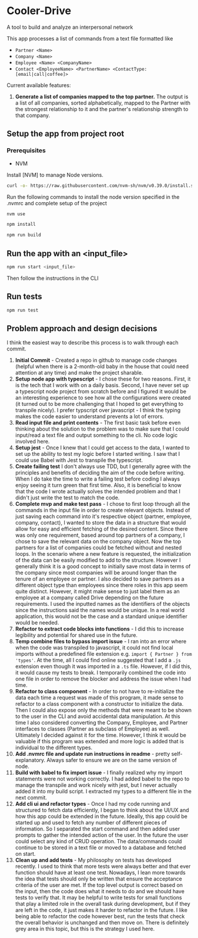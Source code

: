 # Cooler-Drive

A tool to build and analyze an interpersonal network

This app processes a list of commands from a text file formatted like 
- `Partner <Name>`
- `Company <Name>`
- `Employee <Name> <CompanyName>`
- `Contact <EmployeeName> <PartnerName> <ContactType: [email|call|coffee]>`

Current available features:
1. **Generate a list of companies mapped to the top partner.** The output is a list of all companies, sorted alphabetically, mapped to the Partner with the strongest
relationship to it and the partner's relationship strength to that company.

## Setup the app from project root

### Prerequisites
- NVM

Install [NVM] to manage Node versions.
```bash
curl -o- https://raw.githubusercontent.com/nvm-sh/nvm/v0.39.0/install.sh | bash
```
Run the following commands to install the node version specified in the .nvmrc and complete setup of the project

```bash
nvm use

npm install

npm run build
```

## Run the app with an <input_file> 

```bash
npm run start <input_file>
```
Then follow the instructions in the CLI

## Run tests

```bash
npm run test
```

## Problem approach and design decisions

I think the easiest way to describe this process is to walk through each commit.
1. **Initial Commit** - Created a repo in github to manage code changes (helpful when there is a 2-month-old baby in the house that could need attention at any time) and make the project sharable.
2. **Setup node app with typescript** - I chose these for two reasons. First, it is the tech that I work with on a daily basis. Second, I have never set up a typescript node project from scratch before and I figured it would be an interesting experience to see how all the configurations were created (it turned out to be more challenging that I hoped to get everything to transpile nicely). I prefer typscript over javascript - I think the typing makes the code easier to understand prevents a lot of errors.
3. **Read input file and print contents** - The first basic task before even thinking about the solution to the problem was to make sure that I could input/read a text file and output something to the cli. No code logic involved here. 
4. **Setup jest** - Once I knew that I could get access to the data, I wanted to set up the ability to test my logic before I started writing. I saw that I could use Babel with Jest to transpile the typescript. 
5. **Create failing test** I don't always use TDD, but I generally agree with the principles and benefits of deciding the aim of the code before writing. When I do take the time to write a failing test before coding I always enjoy seeing it turn green that first time. Also, it is beneficial to know that the code I wrote actually solves the intended problem and that I didn't just write the test to match the code.
6. **Complete mvp and make test pass** - I chose to first loop through all the commands in the input file in order to create relevant objects. Instead of just saving each command into it's respective object (partner, employee, company, contact), I wanted to store the data in a structure that would allow for easy and efficient fetching of the desired content. Since there was only one requirement, based around top partners of a company, I chose to save the relevant data on the company object. Now the top partners for a list of companies could be fetched without and nested loops. In the scenario where a new feature is requested, the initialization of the data can be easily modified to add to the structure. However I generally think it is a good concept to initially save most data in terms of the company since most companies will be around longer than the tenure of an employee or partner. I also decided to save partners as a different object type than employees since there roles in this app seem quite distinct. However, it might make sense to just label them as an employee at a company called Drive depending on the future requirements. I used the inputted names as the identifiers of the objects since the instructions said the names would be unique. In a real world application, this would not be the case and a standard unique identifier would be needed. 
7. **Refactor to extract code blocks into functions** - I did this to increase legibility and potential for shared use in the future. 
8. **Temp combine files to bypass import issue** - I ran into an error where when the code was transpiled to javascript, it could not find local imports without a predefined file extension e.g. `import { Partner } from 'types'`. At the time, all I could find online suggested that I add a `.js` extension even though it was imported in a `.ts` file. However, if I did this, it would cause my tests to break. I temporarily combined the code into one file in order to remove the blocker and address the issue when I had time. 
9. **Refactor to class component** - In order to not have to re-initialize the data each time a request was made of this program, it made sense to refactor to a class component with a constructor to initialize the data. Then I could also expose only the methods that were meant to be shown to the user in the CLI and avoid accidental data manipulation. At this time I also considered converting the Company, Employee, and Partner interfaces to classes (Partner as subclass of Employee) as well. Ultimately I decided against it for the time. However, I think it would be valuable if this program was extended and more logic is added that is individual to the different types. 
10. **Add .nvmrc file and update run instructions in readme** - pretty self-explanatory. Always safer to ensure we are on the same version of node. 
11. **Build with babel to fix import issue** - I finally realized why my import statements were not working correctly. I had added babel to the repo to manage the transpile and work nicely with jest, but I never actually added it into my build script. I extracted my types to a different file in the next commit. 
12. **Add cli ui and refactor types** - Once I had my code running and structured to fetch data efficiently, I began to think about the UI/UX and how this app could be extended in the future. Ideally, this app could be started up and used to fetch any number of different pieces of information. So I separated the start command and then added user prompts to gather the intended action of the user. In the future the user could select any kind of CRUD operation. The data/commands could continue to be stored in a text file or moved to a database and fetched on start.
13. **Clean up and add tests** - My philosophy on tests has developed recently. I used to think that more tests were always better and that ever function should have at least one test. Nowadays, I lean more towards the idea that tests should only be written that ensure the acceptance criteria of the user are met. If the top level output is correct based on the input, then the code does what it needs to do and we should have tests to verify that. It may be helpful to write tests for small functions that play a limited role in the overall task during development, but if they are left in the code, it just makes it harder to refactor in the future. I like being able to refactor the code however best, run the tests that check the overall behavior is unchanged and then move on. There is definitely grey area in this topic, but this is the strategy I used here. 




